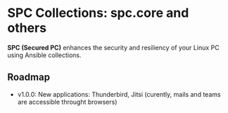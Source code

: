 # SPC Collections: spc.core and others

**SPC (Secured PC)** enhances the security and resiliency of your Linux PC using Ansible collections.

## Roadmap

- v1.0.0: New applications: Thunderbird, Jitsi (curently, mails and teams are accessible throught browsers)

